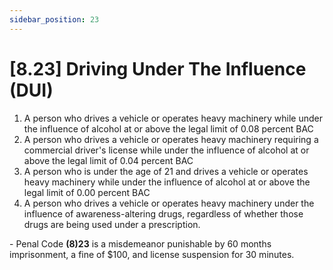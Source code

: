 ```yaml
---
sidebar_position: 23
---
```

# [8.23] Driving Under The Influence (DUI)

1. A person who drives a vehicle or operates heavy machinery while under the influence of alcohol at or above the legal limit of 0.08 percent BAC
2. A person who drives a vehicle or operates heavy machinery requiring a commercial driver's license while under the influence of alcohol at or above the legal limit of 0.04 percent BAC
3. A person who is under the age of 21 and drives a vehicle or operates heavy machinery while under the influence of alcohol at or above the legal limit of 0.00 percent BAC
4. A person who drives a vehicle or operates heavy machinery under the influence of awareness-altering drugs, regardless of whether those drugs are being used under a prescription.

\- Penal Code **(8)23** is a misdemeanor punishable by 60 months imprisonment, a fine of $100, and license suspension for 30 minutes.